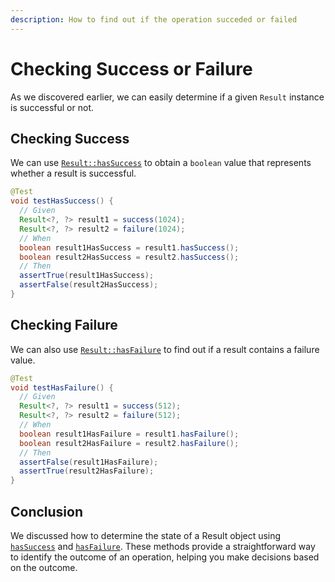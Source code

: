 ```yaml
---
description: How to find out if the operation succeded or failed
---
```


# Checking Success or Failure

As we discovered earlier, we can easily determine if a given `Result` instance is successful or not.


## Checking Success

We can use [`Result::hasSuccess`][RESULT_HAS_SUCCESS] to obtain a `boolean` value that represents whether a result is
successful.

```java
@Test
void testHasSuccess() {
  // Given
  Result<?, ?> result1 = success(1024);
  Result<?, ?> result2 = failure(1024);
  // When
  boolean result1HasSuccess = result1.hasSuccess();
  boolean result2HasSuccess = result2.hasSuccess();
  // Then
  assertTrue(result1HasSuccess);
  assertFalse(result2HasSuccess);
}
```


## Checking Failure

We can also use [`Result::hasFailure`][RESULT_HAS_FAILURE] to find out if a result contains a failure value.

```java
@Test
void testHasFailure() {
  // Given
  Result<?, ?> result1 = success(512);
  Result<?, ?> result2 = failure(512);
  // When
  boolean result1HasFailure = result1.hasFailure();
  boolean result2HasFailure = result2.hasFailure();
  // Then
  assertFalse(result1HasFailure);
  assertTrue(result2HasFailure);
}
```


## Conclusion

We discussed how to determine the state of a Result object using [`hasSuccess`][RESULT_HAS_SUCCESS] and
[`hasFailure`][RESULT_HAS_FAILURE]. These methods provide a straightforward way to identify the outcome of an operation,
helping you make decisions based on the outcome.


[RESULT_HAS_FAILURE]:           https://javadoc.io/doc/com.leakyabstractions/result-api/latest/com/leakyabstractions/result/api/Result.html#hasFailure--
[RESULT_HAS_SUCCESS]:           https://javadoc.io/doc/com.leakyabstractions/result-api/latest/com/leakyabstractions/result/api/Result.html#hasSuccess--
